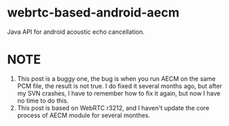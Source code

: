 webrtc-based-android-aecm
=========================

Java API for android acoustic echo cancellation.

NOTE
=========================
  1. This post is a buggy one, the bug is when you run AECM on the same PCM file, the result is not true. I do fixed it several months ago, but after my SVN crashes, I have to remember how to fix it again, but now I have no time to do this.
  2. This post is based on WebRTC r3212, and I haven't update the core process of AECM module for several monthes.
